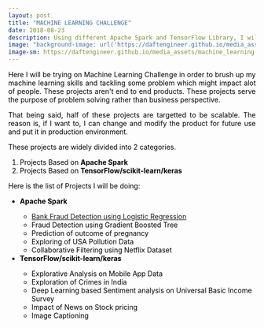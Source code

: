 ```yaml
---
layout: post
title: "MACHINE LEARNING CHALLENGE"
date: 2018-08-23
description: Using different Apache Spark and TensorFlow Library, I will be making a machine learning project everyday for next 10 days
image: "background-image: url('https://daftengineer.github.io/media_assets/machine_learning.jpg');filter:invert(100%);filter:blur(10%);"
image-sm: https://daftengineer.github.io/media_assets/machine_learning.jpg
---
```


<div style="color:black;"><p></p>
<p style="text-align:justify;">Here I will be trying on Machine Learning Challenge in order to brush up my machine learning skills and tackling some problem which might impact alot of people. These projects aren't end to end products. These projects serve the purpose of problem solving rather than business perspective.</p>
<p style="text-align:justify;">That being said, half of these projects are targetted to be scalable. The reason is, if I want to, I can change and modify the product for future use and put it in production environment.</p>
<p style="text-align:justify;"> These projects are widely divided into 2 categories.<br />
  <ol>
    <li>Projects Based on <b>Apache Spark</b></li>
    <li>Projects Based on <b>TensorFlow/scikit-learn/keras</b></li>
  </ol>
  </p>
<p style="text-align:justify;">Here is the list of Projects I will be doing:
<ul>
        <li><b>Apache Spark</b></li>
           <ul>
              <li><a href = "https://daftengineer.github.io/2018/08/24/fraud-detection/">Bank Fraud Detection using Logistic Regression</a></li>
              <li>Fraud Detection using Gradient Boosted Tree</li>
              <li>Prediction of outcome of pregnancy</li>
              <li>Exploring of USA Pollution Data</li>
              <li>Collaborative Filtering using Netflix Dataset</li>
          </ul>
        <li><b>TensorFlow/scikit-learn/keras</b></li>
          <ul>
              <li>Explorative Analysis on Mobile App Data</li>
              <li>Exploration of Crimes in India</li>
              <li>Deep Learning based Sentiment analysis on Universal Basic Income Survey</li>
              <li>Impact of News on Stock pricing</li>
              <li>Image Captioning</li>
          </ul>
    </ul>
    
   </p>
<p>&nbsp;</p>
</div>
